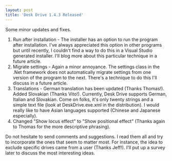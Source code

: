 ```yaml
---
layout: post
title: 'Desk Drive 1.4.3 Released'
---
```

Some minor updates and fixes.

  1. Run after installation - The installer has an option to run the program after installation. I've always appreciated this option in other programs but until recently, I couldn't find a way to do this in a Visual Studio generated installer. I'll blog more about this particular technique in a future article.
  2. Migrate settings - Again a minor annoyance. The settings class in the .Net framework does not automatically migrate settings from one version of the program to the next. There's a technique to do this I'll discuss in a future article.
  3. Translations - German translation has been updated (Thanks Thomas!). Added Slovakian (Thanks Vito!). Currently, Desk Drive supports German, Italian and Slovakian. Come on folks, it's only twenty strings and a simple text file (look at DeskDrive.exe.xml in the distribution). I would really like to have Asian languages supported (Chinese and Japanese especially).
  4. Changed "Show locus effect" to "Show positional effect" (Thanks again to Thomas for the more descriptive phrasing).

Do not hesitate to send comments and suggestions. I read them all and try to incorporate the ones that seem to matter most. For instance, the idea to exclude specific drives came from a user (Thanks Jeff!). I'll put up a survey later to discuss the most interesting ideas.
